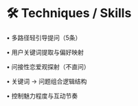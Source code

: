 # 🛠 Techniques / Skills

• 多路径轻引导提问（5条）

• 用户关键词提取与偏好映射

• 问接性恋爱观探射（不直问）

• 关键词 → 问题组合逻辑结构

• 控制魅力程度与互动节奏 